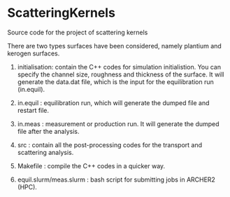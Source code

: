# ScatteringKernels
Source code for the project of scattering kernels

There are two types surfaces have been considered, namely plantium and kerogen surfaces.


1. initialisation: contain the C++ codes for simulation initialistion. You can specify the channel size, roughness and thickness of the surface. It will generate the data.dat file, which is the input for the equilibration run (in.equil).

2. in.equil : equilibration run, which will generate the dumped file and restart file.

3. in.meas  : measurement or production run. It will generate the dumped file after the analysis.

4. src      : contain all the post-processing codes for the transport and scattering analysis. 

4. Makefile : compile the C++ codes in a quicker way.

5. equil.slurm/meas.slurm : bash script for submitting jobs in ARCHER2 (HPC). 
